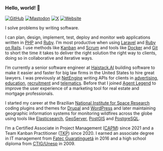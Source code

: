 ### Hello, world! 👋

[![GitHub](https://badgen.net/badge/GitHub/will36rs/gray?icon=github)](https://github.com/will36rs)
[![Mastodon](https://badgen.net/badge/Mastodon/@will36rs@mastodon.social/purple?icon=mastodon)](https://mastodon.social/@will36rs)
[![X](https://badgen.net/badge/Twitter/@will36rs/blue?icon=twitter)](https://x.com/will36rs)
[![Website](https://badgen.net/badge/Website/www.36rs.dev/gray?icon=chrome)](https://www.36rs.dev)

I solve problems by writing software.

I can plan, design, implement, test, deploy and monitor web applications written in [PHP](https://www.php.net/) and [Ruby](https://www.ruby-lang.org/).
I’m most productive when using [Laravel](https://laravel.com/) and [Ruby on Rails](https://rubyonrails.org/).
I use methods like [Kanban](https://www.atlassian.com/agile/kanban) and [Scrum](https://www.atlassian.com/agile/scrum) and tools like [Docker](https://docs.docker.com/get-started/overview/) and [Git](https://git-scm.com/) to short the time it takes to deliver the right solution the right way to clients, doing so in collaborative and iterative ways.

I’m currently a senior software engineer at [Haistack.AI](https://haistack.ai/) building software to make it easier and faster for big law firms in the United States to hire great lawyers.
I was previously at [NetEngine](https://netengine.com.au/) writing APIs for clients in [advertising](https://boomtown.media/hub/), [education](https://www.go1.com/), [recruitment](https://getahead.com.au/) and [telematics](https://www.lsm.com.au/index.cfm?go=FleetSafetyManagerTelematics).
Before that I joined [Agent Legend](https://www.agentlegend.com/) to improve the user experience of a marketing tool for real estate and mortgage professionals.

I started my career at the Brazilian [National Institute for Space Research](https://www.gov.br/inpe/pt-br) coding plugins and themes for [Drupal](https://www.drupal.org/) and [WordPress](https://wordpress.org/) and later maintaining geographic information systems for monitoring wildfires across the globe using tools like [Elasticsearch](https://www.elastic.co/elasticsearch/), [GeoServer](https://geoserver.org/), [PostGIS](https://postgis.net/) and [PostgreSQL](https://www.postgresql.org/).

I’m a Certified Associate in Project Management ([CAPM](https://www.pmi.org/certifications/certified-associate-capm)) since 2021 and a Team Kanban Practitioner ([TKP](https://kanban.university/kanban-development-path/tkp/)) since 2020.
I earned an associate degree in IT management from [Fatec Guaratinguetá](https://www.cps.sp.gov.br/fatecs/fatec-guaratingueta-prof-joao-mod/) in 2016 and a high school diploma from [CTIG/Unesp](https://www.feg.unesp.br/#!/cotec) in 2009.
